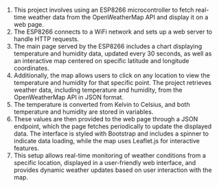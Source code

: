 1.	This project involves using an ESP8266 microcontroller to fetch real-time weather data from the OpenWeatherMap API and display it on a web page. 
2.	The ESP8266 connects to a WiFi network and sets up a web server to handle HTTP requests.
3.	 The main page served by the ESP8266 includes a chart displaying temperature and humidity data, updated every 30 seconds, as well as an interactive map centered on specific latitude and longitude coordinates.
4.	 Additionally, the map allows users to click on any location to view the temperature and humidity for that specific point. The project retrieves weather data, including temperature and humidity, from the OpenWeatherMap API in JSON format.
5.	The temperature is converted from Kelvin to Celsius, and both temperature and humidity are stored in variables.
6.	These values are then provided to the web page through a JSON endpoint, which the page fetches periodically to update the displayed data. The interface is styled with Bootstrap and includes a spinner to indicate data loading, while the map uses Leaflet.js for interactive features. 
7.	This setup allows real-time monitoring of weather conditions from a specific location, displayed in a user-friendly web interface, and provides dynamic weather updates based on user interaction with the map.
